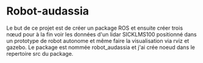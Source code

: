 # Robot-audassia
Le but de ce projet est de créer un package ROS et ensuite créer trois nœud pour à la fin voir les données d'un lidar SICKLMS100 positionné dans un prototype de robot autonome et même faire la visualisation via rviz et gazebo.
Le package est nommée robot_audassia et j'ai crée noeud dans le repertoire src du package.
